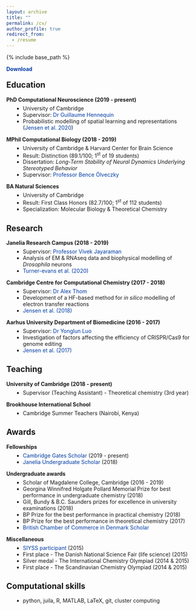 ```yaml
---
layout: archive
title: ""
permalink: /cv/
author_profile: true
redirect_from:
  - /resume
---
```


{% include base_path %}

<head>
<style>
a.cv:link {
  color: #003CA4;
  background-color: transparent;
  text-decoration: none;
}
a.cv:visited {
  color: #003CA4;
  background-color: transparent;
  text-decoration: none;
}
li{
    margin-left: 20px;
}
</style>
</head><head>
<style>
a.cv:link {
  color: #003CA4;
  background-color: transparent;
  text-decoration: none;
}
a.cv:visited {
  color: #003CA4;
  background-color: transparent;
  text-decoration: none;
}
</style>
</head>

<p style="padding-bottom:-8px; margin-bottom:-8px"> <a style="font-weight:bold" class="cv" href="http://KrisJensen.github.io/files/cv.pdf">Download</a> </p>

## Education

<p style="padding-bottom:-8px; margin-bottom:-8px"> <b>PhD Computational Neuroscience (2019 - present)</b> </p>

- University of Cambridge
- Supervisor: <a class="cv" href="https://https://hennequin-lab.github.io/">Dr Guillaume Hennequin</a>
- Probabilistic modelling of spatial learning and representations (<a class="cv" href="https://krisjensen.github.io//files/mgplvm.pdf">Jensen et al. 2020</a>)

<p style="padding-bottom:-8px; margin-bottom:-8px"> <b>MPhil Computational Biology (2018 - 2019)</b> </p>

- University of Cambridge & Harvard Center for Brain Science
- Result: Distinction (89.1/100; 1<sup>st</sup> of 19 students)
- Dissertation: <i>Long-Term Stability of Neural Dynamics Underlying Stereotyped Behavior</i>
- Supervisor: <a class="cv" href="https://olveczkylab.oeb.harvard.edu/">Professor Bence Ölveczky</a>

<p style="padding-bottom:-8px; margin-bottom:-8px"> <b>BA Natural Sciences</b> </p>

- University of Cambridge
- Result: First Class Honors (82.7/100; 1<sup>st</sup> of 112 students)
- Specialization: Molecular Biology & Theoretical Chemistry

## Research

<p style="padding-bottom:-8px; margin-bottom:-8px"> <b>Janelia Research Campus (2018 - 2019)</b> </p>

- Supervisor: <a class="cv" href="https://www.janelia.org/lab/jayaraman-lab">Professor Vivek Jayaraman</a>
- Analysis of EM & RNAseq data and biophysical modelling of <i>Drosophila</i> neurons
- <a class="cv" href="https://krisjensen.github.io//files/cx.pdf">Turner-evans et al. (2020)</a>

<p style="padding-bottom:-8px; margin-bottom:-8px"> <b>Cambridge Centre for Computational Chemistry (2017 - 2018)</b> </p>

- Supervisor: <a class="cv" href="https://www.ch.cam.ac.uk/group/thom/dr-alex-thom">Dr Alex Thom</a>
- Development of a HF-based method for <i>in silico</i> modelling of electron transfer reactions
- <a class="cv" href="https://krisjensen.github.io//files/ET.pdf">Jensen et al. (2018)</a>

<p style="padding-bottom:-8px; margin-bottom:-8px"> <b>Aarhus University Department of Biomedicine (2016 - 2017)</b> </p>

- Supervisor: <a class="cv" href="https://pure.au.dk/portal/en/persons/yonglun-luo(0ede9a3b-a5fc-48be-a214-5c67e5df02db).html">Dr Yonglun Luo</a>
- Investigation of factors affecting the efficiency of CRISPR/Cas9 for genome editing
- <a class="cv" href="https://krisjensen.github.io//files/crispr.pdf">Jensen et al. (2017)</a>

## Teaching

<p style="padding-bottom:-8px; margin-bottom:-8px"> <b>University of Cambridge (2018 - present)</b> </p>

- Supervisor (Teaching Assistant) - Theoretical chemistry (3rd year)

<p style="padding-bottom:-8px; margin-bottom:-8px"> <b>Brookhouse International School</b> </p>

- Cambridge Summer Teachers (Nairobi, Kenya)

## Awards

<p style="padding-bottom:-8px; margin-bottom:-8px"> <b>Fellowships</b> </p>

- <a class="cv" href="https://www.gatescambridge.org/members-area/connect/directory/scholar/16672">Cambridge Gates Scholar</a> (2019 - present)
- <a class="cv" href="https://www.janelia.org/you-janelia/students-postdocs/undergraduate-scholars-program">Janelia Undergraduate Scholar</a> (2018)

<p style="padding-bottom:-8px; margin-bottom:-8px"> <b>Undergraduate awards</b> </p>

- Scholar of Magdalene College, Cambridge (2016 - 2019)
- Georgina Winnifred Holgate Pollard Memorial Prize for best performance in undergraduate chemistry (2018)
- Gill, Bundy & B.C. Saunders prizes for excellence in university examinations (2018)
- BP Prize for the best performance in practical chemistry (2018)
- BP Prize for the best performance in theoretical chemistry (2017)
- <a class="cv" href="http://www.bccd.dk/?pageid=62&menuid=69&languageid=0">British Chamber of Commerce in Denmark Scholar</a>

<p style="padding-bottom:-8px; margin-bottom:-8px"> <b>Miscellaneous</b> </p>

- <a class="cv" href="https://ungaforskare.se/siyss/">SIYSS participant</a> (2015)
- First place - The Danish National Science Fair (life science) (2015)
- Silver medal - The International Chemistry Olympiad (2014 & 2015)
- First place - The Scandinavian Chemistry Olympiad (2014 & 2015)

## Computational skills

- python, juila, R, MATLAB, LaTeX, git, cluster computing
